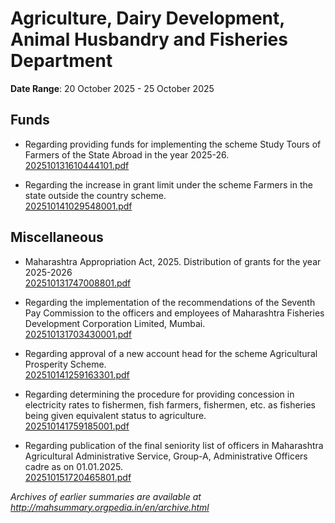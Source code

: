 # Agriculture, Dairy Development, Animal Husbandry and Fisheries Department

**Date Range**: 20 October 2025 - 25 October 2025


## Funds
- Regarding providing funds for implementing the scheme Study Tours of Farmers of the State Abroad in the year 2025-26.\
  [202510131610444101.pdf](https://gr.maharashtra.gov.in/Site/Upload/Government%20Resolutions/English/202510131610444101.pdf)

- Regarding the increase in grant limit under the scheme Farmers in the state outside the country scheme.\
  [202510141029548001.pdf](https://gr.maharashtra.gov.in/Site/Upload/Government%20Resolutions/English/202510141029548001.pdf)

## Miscellaneous
- Maharashtra Appropriation Act, 2025. Distribution of grants for the year 2025-2026\
  [202510131747008801.pdf](https://gr.maharashtra.gov.in/Site/Upload/Government%20Resolutions/English/202510131747008801.pdf)

- Regarding the implementation of the recommendations of the Seventh Pay Commission to the officers and employees of Maharashtra Fisheries Development Corporation Limited, Mumbai.\
  [202510131703430001.pdf](https://gr.maharashtra.gov.in/Site/Upload/Government%20Resolutions/English/202510131703430001.pdf)

- Regarding approval of a new account head for the scheme Agricultural Prosperity Scheme.\
  [202510141259163301.pdf](https://gr.maharashtra.gov.in/Site/Upload/Government%20Resolutions/English/202510141259163301.pdf)

- Regarding determining the procedure for providing concession in electricity rates to fishermen, fish farmers, fishermen, etc. as fisheries being given equivalent status to agriculture.\
  [202510141759185001.pdf](https://gr.maharashtra.gov.in/Site/Upload/Government%20Resolutions/English/202510141759185001.pdf)

- Regarding publication of the final seniority list of officers in Maharashtra Agricultural Administrative Service, Group-A, Administrative Officers cadre as on 01.01.2025.\
  [202510151720465801.pdf](https://gr.maharashtra.gov.in/Site/Upload/Government%20Resolutions/English/202510151720465801.pdf)


*Archives of earlier summaries are available at http://mahsummary.orgpedia.in/en/archive.html*
